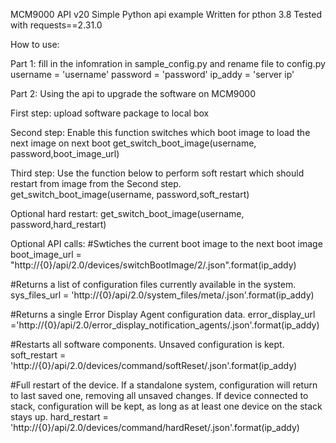 MCM9000 API v20 Simple Python api example
Written for pthon 3.8
Tested with requests==2.31.0 

How to use:

Part 1: fill in the infomration in sample_config.py and rename file to config.py
username = 'username'
password = 'password'
ip_addy = 'server ip'


Part 2: Using the api to upgrade the software on MCM9000

 First step:
 upload software package to local box

 Second step: 
 Enable this function switches which boot image to load the next image on next boot
 get_switch_boot_image(username, password,boot_image_url)

 Third step:
 Use the function below to perform soft restart which should 
 restart from image from the Second step.
 get_switch_boot_image(username, password,soft_restart)
 
 Optional hard restart: 
   get_switch_boot_image(username, password,hard_restart)


Optional API calls:
#Swtiches the current boot image to the next boot image
boot_image_url = "http://{0}/api/2.0/devices/switchBootImage/2/.json".format(ip_addy)

#Returns a list of configuration files currently available in the system.
sys_files_url = 'http://{0}/api/2.0/system_files/meta/.json'.format(ip_addy)

#Returns a single Error Display Agent configuration data.
error_display_url ='http://{0}/api/2.0/error_display_notification_agents/.json'.format(ip_addy)

#Restarts all software components. Unsaved configuration is kept.
soft_restart = 'http://{0}/api/2.0/devices/command/softReset/.json'.format(ip_addy)

#Full restart of the device. If a standalone system, configuration will return to last saved one, removing all unsaved changes. If device connected to stack, configuration will be kept, as long as at least one device on the stack stays up.
hard_restart = 'http://{0}/api/2.0/devices/command/hardReset/.json'.format(ip_addy)


